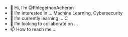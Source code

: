 - 👋 Hi, I’m @PhlegethonAcheron
- 👀 I’m interested in ... Machine Learning, Cybersecurity
- 🌱 I’m currently learning ... C
- 💞️ I’m looking to collaborate on ...
- 📫 How to reach me ... 

<!---
PhlegethonAcheron/PhlegethonAcheron is a ✨ special ✨ repository because its `README.md` (this file) appears on your GitHub profile.
You can click the Preview link to take a look at your changes.
--->
